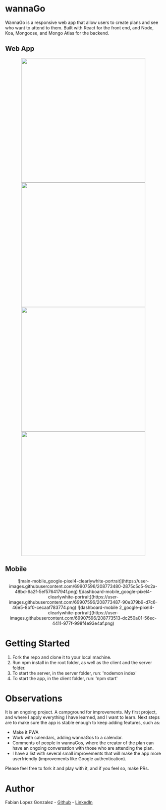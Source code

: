 # wannaGo

WannaGo is a responsive web app that allow users to create plans and see who want to attend to them. Built with React for the front end, and Node, Koa, Mongoose, and Mongo Atlas for the backend.

## Web App

<p align="center">
  <img src="https://user-images.githubusercontent.com/69907596/208759826-8bf869d6-6385-4a20-a081-907d2438ce79.png" width="400"/>
  <img src="https://user-images.githubusercontent.com/69907596/208760769-f839048a-d8af-4c91-8688-4546c552a088.png" width="400"/>
  <img src="https://user-images.githubusercontent.com/69907596/208760902-122cf781-0eb6-48a7-9000-179ff10b7d15.png" width="400"/>
  <img src="https://user-images.githubusercontent.com/69907596/208760983-08ce6353-9457-486e-a6d0-2ab50fe3b27a.png" width="400"/>
</p>

## Mobile

<p align="center">
![main-mobile_google-pixel4-clearlywhite-portrait](https://user-images.githubusercontent.com/69907596/208773480-2875c5c5-9c2a-48bd-9a2f-5ef57641794f.png)
![dashboard-mobile_google-pixel4-clearlywhite-portrait](https://user-images.githubusercontent.com/69907596/208773487-90e379b9-d7c6-46e5-8bf0-cecaaf783774.png)
![dashboard-mobile 2_google-pixel4-clearlywhite-portrait](https://user-images.githubusercontent.com/69907596/208773513-dc250a01-56ec-4411-977f-998f4e93e4af.png)
</p>

# Getting Started

1. Fork the repo and clone it to your local machine.
2. Run npm install in the root folder, as well as the client and the server folder.
3. To start the server, in the server folder, run: 'nodemon index'
4. To start the app, in the client folder, run: 'npm start'

# Observations

It is an ongoing project. A campground for improvements. My first project, and where I apply everything I have learned, and I want to learn. Next steps are to make sure the app is stable enough to keep adding features, such as:

- Make it PWA
- Work with calendars, adding wannaGos to a calendar.
- Comments of people in wannaGos, where the creator of the plan can have an ongoing conversation with those who are attending the plan.
- I have a list with several small improvements that will make the app more userfriendly (improvements like Google authentication).

Please feel free to fork it and play with it, and if you feel so, make PRs.

# Author

Fabian Lopez Gonzalez - <a href='https://github.com/Fabs-and'>Github</a> - <a href='https://www.linkedin.com/in/fabian-lopez-gonzalez/'>LinkedIn</a>

